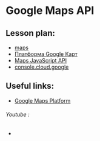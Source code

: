 ﻿# Google Maps API
> 


## Lesson plan:
+ [maps](https://www.google.com.ua/maps?hl=ru)
+ [Платформа Google Карт](https://developers.google.com/maps)
+ [Maps JavaScript API](https://developers.google.com/maps/documentation/javascript/overview)
+ [console.cloud.google](https://console.cloud.google.com)

## Useful links:
+ [Google Maps Platform](https://developers.google.com/maps)

###### Youtube :
+ []()
